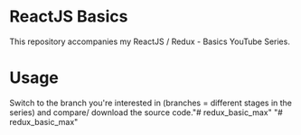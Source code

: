 # ReactJS Basics

This repository accompanies my ReactJS / Redux - Basics YouTube Series.

# Usage
Switch to the branch you're interested in (branches = different stages in the series) and compare/ download the source code."# redux_basic_max" 
"# redux_basic_max" 
